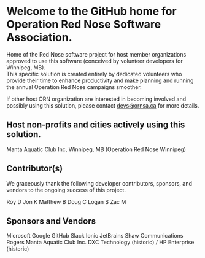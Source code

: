 # Welcome to the GitHub home for Operation Red Nose Software Association.

Home of the Red Nose software project for host member organizations approved to use this software (conceived by volunteer developers for Winnipeg, MB).  
This specific solution is created entirely by dedicated volunteers who provide their time to enhance productivity and make planning and running the annual 
Operation Red Nose campaigns smoother. 

If other host ORN organization are interested in becoming involved and possibly using this solution, please contact devs@ornsa.ca for more details.

## Host non-profits and cities actively using this solution.

Manta Aquatic Club Inc, Winnipeg, MB (Operation Red Nose Winnipeg)

## Contributor(s)

We graceously thank the following developer contributors, sponsors, and vendors to the ongoing success of this project.

Roy D
Jon K
Matthew B
Doug C
Logan S
Zac M

## Sponsors and Vendors

Microsoft
Google
GitHub
Slack
Ionic
JetBrains
Shaw Communications
Rogers
Manta Aquatic Club Inc.
DXC Technology (historic) / HP Enterprise (historic)
